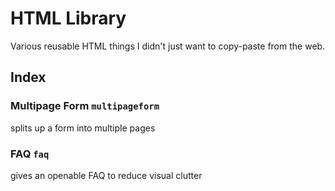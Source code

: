 # HTML Library
Various reusable HTML things I didn't just want to copy-paste from the web.

## Index

### Multipage Form `multipageform`
splits up a form into multiple pages

### FAQ `faq`
gives an openable FAQ to reduce visual clutter
